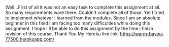 Well...First of all it was not an easy task to complete this assignment at all. So many requirements ware there. Couldn't complete all of those. Yet I tried to implement whatever i learned from the modules. Since I am an absolute beginner in this field i am facing too many difficulties while doing this assignment. I hope i'll be able to do this assignment by the time i finish revision of this course. 
Thank You
My Heroku live link:
https://warm-bayou-77500.herokuapp.com/